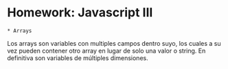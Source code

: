 # Homework: Javascript III

	* Arrays

Los arrays son variables con multiples campos dentro suyo, los cuales a su vez pueden contener otro array en lugar de solo una valor o string. En definitiva son variables de múltiples dimensiones.

